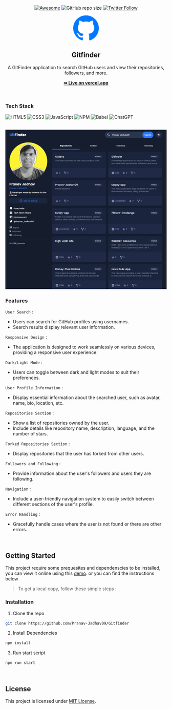 <div align="center">

[![Awesome](https://awesome.re/badge.svg)](https://awesome.re)
![GitHub repo size](https://img.shields.io/github/repo-size/Pranav-Jadhav09/Gitfinder)
[![Twitter Follow](https://img.shields.io/twitter/follow/Pranav_Jadhav09?style=social)](https://twitter.com/Pranav_Jadhav09)

<img src="./favicon.svg" alt="Logo" height="80"  >

## Gitfinder

A GitFinder application to search GitHub users and view their repositories, followers, and more.

<a href="https://forkify-app-modern.vercel.app/"><strong>➥ Live on vercel.app</strong></a>

</div>

<br />

### Tech Stack

![HTML5](https://img.shields.io/badge/HTML_5-%23E34F26.svg?style=flat&logo=html5&logoColor=white)
![CSS3](https://img.shields.io/badge/CSS_3-%231572B6.svg?style=flat&logo=css3&logoColor=white)
![JavaScript](https://img.shields.io/badge/JavaScript-%23323330.svg?style=flat&logo=javascript&logoColor=%23F7DF1E)
![NPM](https://img.shields.io/badge/NPM-%23CB3837.svg?style=flat&logo=npm&logoColor=white)
![Babel](https://img.shields.io/badge/Babel-F9DC3e?style=flat&logo=babel&logoColor=black)
![ChatGPT](https://img.shields.io/badge/ChatGPT-74aa9c?style=flat&logo=openai&logoColor=white)

<br />

<img src="./src/assets/screen.png" alt="screen"  >

<br />

### Features

`User Search` :

- Users can search for GitHub profiles using usernames.
- Search results display relevant user information.

`Responsive Design` :

- The application is designed to work seamlessly on various devices, providing a responsive user experience.

`Dark/Light Mode` :

- Users can toggle between dark and light modes to suit their preferences.

`User Profile Information` :

- Display essential information about the searched user, such as avatar, name, bio, location, etc.

`Repositories Section` :

- Show a list of repositories owned by the user.
- Include details like repository name, description, language, and the number of stars.

`Forked Repositories Section` :

- Display repositories that the user has forked from other users.

`Followers and Following` :

- Provide information about the user's followers and users they are following.

`Navigation` :

- Include a user-friendly navigation system to easily switch between different sections of the user's profile.

`Error Handling` :

- Gracefully handle cases where the user is not found or there are other errors.

<br />

## Getting Started

This project require some prequesites and dependenscies to be installed, you can view it online using this [demo](https://gitfinder.vercel.app). or you can find the instructions below

> To get a local copy, follow these simple steps :

### Installation

1. Clone the repo

```sh
git clone https://github.com/Pranav-Jadhav09/Gitfinder
```

2. Install Dependencies

```bash
npm install
```

3. Run start script

```bash
npm run start
```

<br />

## License

This project is licensed under [MIT License](./LICENSE).
